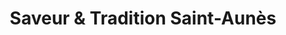 ---
title: "Saveur & Tradition Saint-Aunès"
url: /saint-aunes/saveur-und-tradition-saint-aunes/
shop: Bäckerei
---
